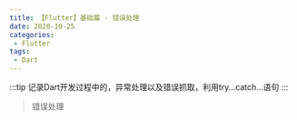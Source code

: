 ```yaml
---
title: 【Flutter】基础篇 - 错误处理
date: 2020-10-25
categories:
 - Flutter
tags:
 - Dart
---
```



:::tip
记录Dart开发过程中的，异常处理以及错误抓取，利用try...catch...语句
:::

<!-- more -->

> 错误处理